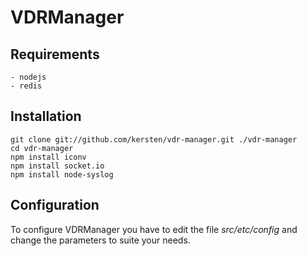 # VDRManager

## Requirements

	- nodejs
	- redis

## Installation
    git clone git://github.com/kersten/vdr-manager.git ./vdr-manager
    cd vdr-manager
    npm install iconv
    npm install socket.io
    npm install node-syslog

## Configuration

To configure VDRManager you have to edit the file _src/etc/config_ and change
the parameters to suite your needs.